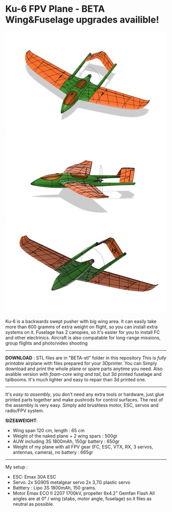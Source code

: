 # Ku-6 FPV Plane - BETA Wing&Fuselage upgrades availible!
![alt text](https://github.com/YuRa-Aero/Ku-6-FPV-Plane/blob/images/1.jpg?raw=true)
![alt text](https://github.com/YuRa-Aero/Ku-6-FPV-Plane/blob/images/2.jpg?raw=true)
![alt text](https://github.com/YuRa-Aero/Ku-6-FPV-Plane/blob/images/4.jpg?raw=true)

 Ku-6 is a backwards swept pusher with big wing area. It can easily take more than 600 gramms of extra weight on flight, so you can install extra systems on it. 
Fuselage has 2 canopies, so it's easier for you to install FC and other electrinics. Aircraft is also compatable for long-range missions, group flights and photo/video shooting
___
**DOWNLOAD** : STL files are in "BETA-stl" folder in this repository
 This is *fully printable* airplane with files prepared for your 3Dprinter. You can Simply download and print
the whole plane or spare parts anytime you need.
Also avalible version with *foam-core wing and tail*, but 3d printed fuselage and tailbooms. It's much lighter and easy to repair than 3d printed one.
___
 It's *easy to assembly*, you don’t need any extra tools or hardware, just glue printed
parts together and make pushrods for control surfaces. The rest of the assembly is very
easy. Simply add brushless motor, ESC, servos and radio/FPV system. 

**SIZE&WEIGHT**:
<ul>
      <li>Wing span 120 cm, length : 65 cm</li>
      <li>Weight of the naked plane + 2 wing spars : 500gr</li>
      <li>AUW including 3S 1800mAh, 150gr battery : 650gr</li>
      <li>Weight of my plane with all FPV gear (FC, ESC, VTX, RX, 3 servos, antennas, camera), no battery : 665gr </li>
</ul>

___

My setup :
- ESC: Emax 30A ESC
- Servo: 2x SG90S metalgear servo
         2x 3,7G plastic servo
- Batttery : Lipo 3S 1800mAh, 150 grams.
- Motor Emax ECO II 2207 1700kV, propeller 6x4.2" Gemfan Flash
 All angles are at 0° / wing (stabs, motor angle, fuselage) so it flies as neutral as possible. 

